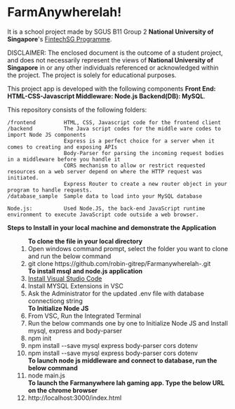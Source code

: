 # FarmAnywherelah!

It is a school project made by SGUS B11 Group 2 **National University of Singapore**'s [FintechSG Programme](https://fintechlab.nus.edu.sg/nus-fintechsg-programme/).

DISCLAIMER: The enclosed document is the outcome of a student project, and does not necessarily represent the views of **National University of Singapore** in or any other individuals referenced or acknowledged within the project. The project is solely for educational purposes. 

This project app is developed with the following components **Front End: HTML-CSS-Javascript Middleware: Node.js Backend(DB): MySQL**.

This repository consists of the following folders:
```
/frontend         HTML, CSS, Javascript code for the frontend client
/backend          The Java script codes for the middle ware codes to import Node JS components 
                  Express is a perfect choice for a server when it comes to creating and exposing APIs
                  Body-Parser for parsing the incoming request bodies in a middleware before you handle it
                  CORS mechanism to allow or restrict requested resources on a web server depend on where the HTTP request was initiated.
                  Express Router to create a new router object in your program to handle requests.
/database_sample  Sample data to load into your MySQL database

Node.js:          Used Node.JS, the back-end JavaScript runtime environment to execute JavaScript code outside a web browser.
```

<Strong>Steps to Install in your local machine and demonstrate the Application </Strong>
<ul>
  <ol>  
   <b> To clone the file in your local directory </b>   
  <li> Open windows command prompt, select the folder you want to clone and run the below command </li>
  <li> git clone https://github.com/robin-gitrep/Farmanywherelah-.git </li>
  <b> To install msql and node.js application   </b>
  <li><a href="https://code.visualstudio.com/download" rel="nofollow">Install Visual Studio Code</a></li>    
  <li> Install MYSQL Extensions in VSC  </li>    
  <li> Ask the Administrator for the updated .env file with database connectiong string  </li>   
   <b> To Initialize Node JS  </b>
   <li> From VSC, Run the Integrated Terminal </li>
   <li> Run the below commands one by one to Initialize Node JS and Install mysql, express and body-parser</li>    
   <li> npm init </li>
   <li> npm install --save mysql express body-parser cors dotenv </li>
   <li> npm install --save mysql express body-parser cors dotenv </li>
   <b> To launch node js middleware and connect to database, run the below command </b> 
   <li> node main.js</li>
   <b> To launch the Farmanywhere lah gaming app.  Type the below URL on the chrome browser  </b> 
   <li> http://localhost:3000/index.html </li>    
  </ol>    
<ul>

<ul>
  <ol>  
 </ol>    
<ul>

 
